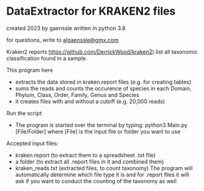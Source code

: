 # DataExtractor for KRAKEN2 files
created 2023 by gaenssle
written in python 3.8

for questions, write to algaenssle@gmx.com

Kraken2 reports https://github.com/DerrickWood/kraken2) list all taxonomic classification found in a sample.

This program here
- extracts the data stored in kraken.report files (e.g. for creating tables)
- sums the reads and counts the occurence of species in each Domain, Phylum, Class, Order, Family, Genus and Species
- it creates files with and without a cutoff (e.g. 20,000 reads)

Run the script:
- The program is started over the terminal by typing:
python3 Main.py [File/Folder]
where [File] is the input file or folder you want to use

Accepted input files:
- kraken.report (to extract them to a spreadsheet .txt file)
- a folder (to extract all .report files in it and combined them)
- kraken_reads.txt (extracted files, to count taxonomy)
The program will automatically determine which file type it is and for .report files it will ask if you want to conduct the counting of the taxonomy as well
